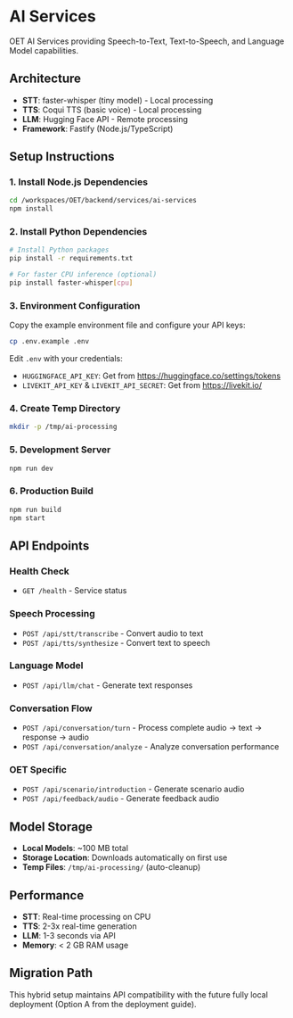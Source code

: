 # AI Services

OET AI Services providing Speech-to-Text, Text-to-Speech, and Language Model capabilities.

## Architecture

- **STT**: faster-whisper (tiny model) - Local processing
- **TTS**: Coqui TTS (basic voice) - Local processing  
- **LLM**: Hugging Face API - Remote processing
- **Framework**: Fastify (Node.js/TypeScript)

## Setup Instructions

### 1. Install Node.js Dependencies

```bash
cd /workspaces/OET/backend/services/ai-services
npm install
```

### 2. Install Python Dependencies

```bash
# Install Python packages
pip install -r requirements.txt

# For faster CPU inference (optional)
pip install faster-whisper[cpu]
```

### 3. Environment Configuration

Copy the example environment file and configure your API keys:

```bash
cp .env.example .env
```

Edit `.env` with your credentials:
- `HUGGINGFACE_API_KEY`: Get from https://huggingface.co/settings/tokens
- `LIVEKIT_API_KEY` & `LIVEKIT_API_SECRET`: Get from https://livekit.io/

### 4. Create Temp Directory

```bash
mkdir -p /tmp/ai-processing
```

### 5. Development Server

```bash
npm run dev
```

### 6. Production Build

```bash
npm run build
npm start
```

## API Endpoints

### Health Check
- `GET /health` - Service status

### Speech Processing  
- `POST /api/stt/transcribe` - Convert audio to text
- `POST /api/tts/synthesize` - Convert text to speech

### Language Model
- `POST /api/llm/chat` - Generate text responses

### Conversation Flow
- `POST /api/conversation/turn` - Process complete audio → text → response → audio
- `POST /api/conversation/analyze` - Analyze conversation performance

### OET Specific
- `POST /api/scenario/introduction` - Generate scenario audio
- `POST /api/feedback/audio` - Generate feedback audio

## Model Storage

- **Local Models**: ~100 MB total
- **Storage Location**: Downloads automatically on first use
- **Temp Files**: `/tmp/ai-processing/` (auto-cleanup)

## Performance

- **STT**: Real-time processing on CPU
- **TTS**: 2-3x real-time generation
- **LLM**: 1-3 seconds via API
- **Memory**: < 2 GB RAM usage

## Migration Path

This hybrid setup maintains API compatibility with the future fully local deployment (Option A from the deployment guide).